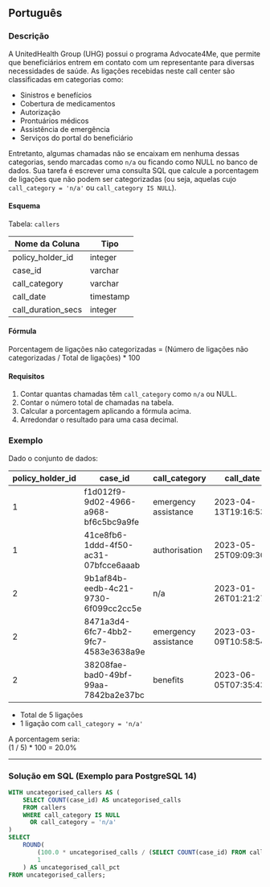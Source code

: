## Português

### Descrição
A UnitedHealth Group (UHG) possui o programa Advocate4Me, que permite que beneficiários entrem em contato com um representante para diversas necessidades de saúde. As ligações recebidas neste call center são classificadas em categorias como:
- Sinistros e benefícios  
- Cobertura de medicamentos  
- Autorização  
- Prontuários médicos  
- Assistência de emergência  
- Serviços do portal do beneficiário  

Entretanto, algumas chamadas não se encaixam em nenhuma dessas categorias, sendo marcadas como `n/a` ou ficando como NULL no banco de dados. Sua tarefa é escrever uma consulta SQL que calcule a porcentagem de ligações que não podem ser categorizadas (ou seja, aquelas cujo `call_category = 'n/a'` ou `call_category IS NULL`).

#### Esquema  
Tabela: `callers`

| Nome da Coluna      | Tipo      |
|---------------------|-----------|
| policy_holder_id    | integer   |
| case_id             | varchar   |
| call_category       | varchar   |
| call_date           | timestamp |
| call_duration_secs  | integer   |

#### Fórmula

Porcentagem de ligações não categorizadas = (Número de ligações não categorizadas / Total de ligações) * 100


#### Requisitos
1. Contar quantas chamadas têm `call_category` como `n/a` ou NULL.  
2. Contar o número total de chamadas na tabela.  
3. Calcular a porcentagem aplicando a fórmula acima.  
4. Arredondar o resultado para uma casa decimal.  

### Exemplo
Dado o conjunto de dados:

| policy_holder_id | case_id                              | call_category         | call_date                 | call_duration_secs |
|------------------|--------------------------------------|-----------------------|---------------------------|--------------------|
| 1                | f1d012f9-9d02-4966-a968-bf6c5bc9a9fe | emergency assistance | 2023-04-13T19:16:53Z      | 144                |
| 1                | 41ce8fb6-1ddd-4f50-ac31-07bfcce6aaab | authorisation        | 2023-05-25T09:09:30Z      | 815                |
| 2                | 9b1af84b-eedb-4c21-9730-6f099cc2cc5e | n/a                  | 2023-01-26T01:21:27Z      | 992                |
| 2                | 8471a3d4-6fc7-4bb2-9fc7-4583e3638a9e | emergency assistance | 2023-03-09T10:58:54Z      | 128                |
| 2                | 38208fae-bad0-49bf-99aa-7842ba2e37bc | benefits             | 2023-06-05T07:35:43Z      | 619                |

- Total de 5 ligações  
- 1 ligação com `call_category = 'n/a'`  

A porcentagem seria:  
(1 / 5) * 100 = 20.0%



---

### Solução em SQL (Exemplo para PostgreSQL 14)

```sql
WITH uncategorised_callers AS (
    SELECT COUNT(case_id) AS uncategorised_calls
    FROM callers
    WHERE call_category IS NULL
      OR call_category = 'n/a'
)
SELECT 
    ROUND(
        (100.0 * uncategorised_calls / (SELECT COUNT(case_id) FROM callers))::numeric,
        1
    ) AS uncategorised_call_pct
FROM uncategorised_callers;
